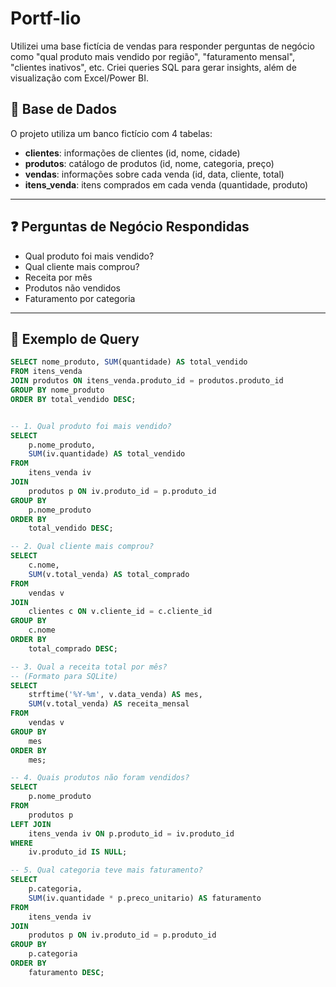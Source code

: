 # Portf-lio
Utilizei uma base fictícia de vendas para responder perguntas de negócio como "qual produto mais vendido por região", "faturamento mensal", "clientes inativos", etc. Criei queries SQL para gerar insights, além de visualização com Excel/Power BI.
## 📂 Base de Dados

O projeto utiliza um banco fictício com 4 tabelas:

- **clientes**: informações de clientes (id, nome, cidade)
- **produtos**: catálogo de produtos (id, nome, categoria, preço)
- **vendas**: informações sobre cada venda (id, data, cliente, total)
- **itens_venda**: itens comprados em cada venda (quantidade, produto)

---

## ❓ Perguntas de Negócio Respondidas

- Qual produto foi mais vendido?
- Qual cliente mais comprou?
- Receita por mês
- Produtos não vendidos
- Faturamento por categoria

---

## 🧠 Exemplo de Query

```sql
SELECT nome_produto, SUM(quantidade) AS total_vendido
FROM itens_venda
JOIN produtos ON itens_venda.produto_id = produtos.produto_id
GROUP BY nome_produto
ORDER BY total_vendido DESC;


-- 1. Qual produto foi mais vendido?
SELECT 
    p.nome_produto,
    SUM(iv.quantidade) AS total_vendido
FROM 
    itens_venda iv
JOIN 
    produtos p ON iv.produto_id = p.produto_id
GROUP BY 
    p.nome_produto
ORDER BY 
    total_vendido DESC;

-- 2. Qual cliente mais comprou?
SELECT 
    c.nome,
    SUM(v.total_venda) AS total_comprado
FROM 
    vendas v
JOIN 
    clientes c ON v.cliente_id = c.cliente_id
GROUP BY 
    c.nome
ORDER BY 
    total_comprado DESC;

-- 3. Qual a receita total por mês?
-- (Formato para SQLite)
SELECT 
    strftime('%Y-%m', v.data_venda) AS mes,
    SUM(v.total_venda) AS receita_mensal
FROM 
    vendas v
GROUP BY 
    mes
ORDER BY 
    mes;

-- 4. Quais produtos não foram vendidos?
SELECT 
    p.nome_produto
FROM 
    produtos p
LEFT JOIN 
    itens_venda iv ON p.produto_id = iv.produto_id
WHERE 
    iv.produto_id IS NULL;

-- 5. Qual categoria teve mais faturamento?
SELECT 
    p.categoria,
    SUM(iv.quantidade * p.preco_unitario) AS faturamento
FROM 
    itens_venda iv
JOIN 
    produtos p ON iv.produto_id = p.produto_id
GROUP BY 
    p.categoria
ORDER BY 
    faturamento DESC;


